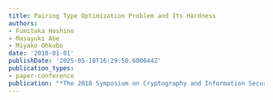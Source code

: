 ```yaml
---
title: Pairing Type Optimization Problem and Its Hardness
authors:
- Fumitaka Hoshino
- Masayuki Abe
- Miyako Ohkubo
date: '2018-01-01'
publishDate: '2025-05-18T16:29:50.600644Z'
publication_types:
- paper-conference
publication: "*The 2018 Symposium on Cryptography and Information Security (SCIS'18)*"
---
```

